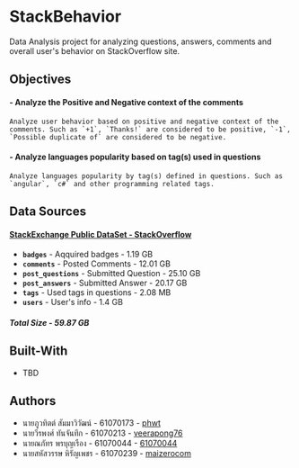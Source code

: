 # StackBehavior
Data Analysis project for analyzing questions, answers, comments and overall user's behavior on StackOverflow site.

## Objectives
#### - Analyze the Positive and Negative context of the comments
    Analyze user behavior based on positive and negative context of the comments. Such as `+1`, `Thanks!` are considered to be positive, `-1`, `Possible duplicate of` are considered to be negative.

#### - Analyze languages popularity based on tag(s) used in questions
    Analyze languages popularity by tag(s) defined in questions. Such as `angular`, `c#` and other programming related tags.

## Data Sources
#### [StackExchange Public DataSet - StackOverflow](https://archive.org/download/stackexchange)
* **`badges`** - Aqquired badges  - 1.19 GB
* **`comments`** - Posted Comments - 12.01 GB
* **`post_questions`** - Submitted Question - 25.10 GB
* **`post_answers`** - Submitted Answer - 20.17 GB
* **`tags`** - Used tags in questions - 2.08 MB
* **`users`** - User's info - 1.4 GB
##### Total Size - 59.87 GB

## Built-With
* TBD

## Authors
* นายภูวทิตต์ สัมมาวิวัฒน์ - 61070173 - [phwt](https://github.com/phwt)
* นายวีรพงศ์ ทันจันทึก - 61070213 - [veerapong76](https://github.com/veerapong76)
* นายณภัทร พรบุญเรือง - 61070044 - [61070044](https://github.com/61070044)
* นายสหัสวรรษ หิรัญเพชร - 61070239 - [maizerocom](https://github.com/maizerocom)
